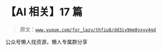 # 【AI 相关】17 篇

> 原文：[`www.yuque.com/for_lazy/thfiu8/dd3iy9me8yxyv4gd`](https://www.yuque.com/for_lazy/thfiu8/dd3iy9me8yxyv4gd)

公众号懒人找资源，懒人专属群分享